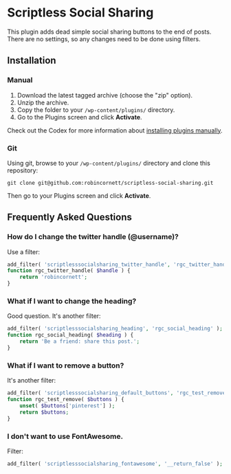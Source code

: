 # Scriptless Social Sharing

This plugin adds dead simple social sharing buttons to the end of posts. There are no settings, so any changes need to be done using filters.

## Installation

### Manual

1. Download the latest tagged archive (choose the "zip" option).
2. Unzip the archive.
3. Copy the folder to your `/wp-content/plugins/` directory.
4. Go to the Plugins screen and click __Activate__.

Check out the Codex for more information about [installing plugins manually](http://codex.wordpress.org/Managing_Plugins#Manual_Plugin_Installation).

### Git

Using git, browse to your `/wp-content/plugins/` directory and clone this repository:

`git clone git@github.com:robincornett/scriptless-social-sharing.git`

Then go to your Plugins screen and click __Activate__.

## Frequently Asked Questions

### How do I change the twitter handle (@username)?

Use a filter:

```php
add_filter( 'scriptlesssocialsharing_twitter_handle', 'rgc_twitter_handle' );
function rgc_twitter_handle( $handle ) {
    return 'robincornett';
}
```

### What if I want to change the heading?

Good question. It's another filter:

```php
add_filter( 'scriptlesssocialsharing_heading', 'rgc_social_heading' );
function rgc_social_heading( $heading ) {
    return 'Be a friend: share this post.';
}
```

### What if I want to remove a button?

It's another filter:

```php
add_filter( 'scriptlesssocialsharing_default_buttons', 'rgc_test_remove' );
function rgc_test_remove( $buttons ) {
    unset( $buttons['pinterest'] );
    return $buttons;
}
```

### I don't want to use FontAwesome.

Filter:

```php
add_filter( 'scriptlesssocialsharing_fontawesome', '__return_false' );
```